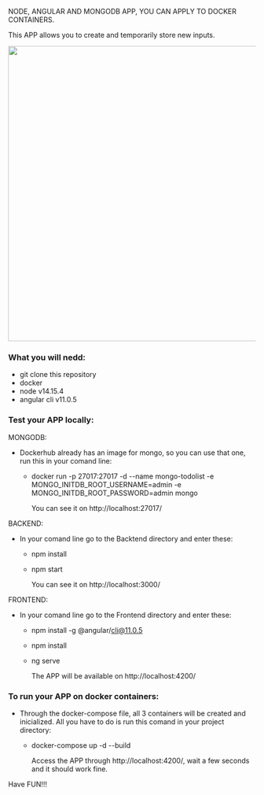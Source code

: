 NODE, ANGULAR AND MONGODB APP, YOU CAN APPLY TO DOCKER CONTAINERS.

This APP allows you to create and temporarily store new inputs.

<img src="https://user-images.githubusercontent.com/76655210/105786423-f9662c80-5f74-11eb-9d93-5a04e7542aba.png" width="600">

### What you will nedd:
 - git clone this repository
 - docker 
 - node v14.15.4
 - angular cli v11.0.5

### Test your APP locally:

MONGODB:
 - Dockerhub already has an image for mongo, so you can use that one, run this in your comand line:
   - docker run -p 27017:27017 -d --name mongo-todolist -e MONGO_INITDB_ROOT_USERNAME=admin -e MONGO_INITDB_ROOT_PASSWORD=admin mongo
   
        You can see it on http://localhost:27017/
        
BACKEND:
 - In your comand line go to the Backtend directory and enter these:
   - npm install
   - npm start
   
       You can see it on http://localhost:3000/
       
FRONTEND:
 - In your comand line go to the Frontend directory and enter these:
   - npm install -g @angular/cli@11.0.5
   - npm install 
   - ng serve
   
       The APP will be available on http://localhost:4200/
       
### To run your APP on docker containers:
 - Through the docker-compose file, all 3 containers will be created and inicialized. All you have to do is run this comand in your project directory:
   - docker-compose up -d --build
   
       Access the APP through http://localhost:4200/, wait a few seconds and it should work fine.

Have FUN!!!
